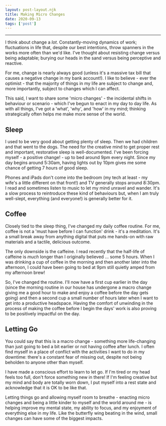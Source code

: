 ```yaml
---
layout: post-layout.njk 
title: Making Micro Changes
date: 2020-09-13
tags: ['post']
---
```


*****

<!-- Excerpt Start -->
I think about change a *lot*. Constantly-moving dynamics of work; fluctuations in life that, despite our best intentions, throw spanners in the works more often than we'd like.<!-- Excerpt End --> I've thought about resisting change versus being adaptable; burying our heads in the sand versus being perceptive and reactive.

For me, change is nearly always good (unless it's a massive tax bill that causes a negative change in my bank account!). I like to believe - ever the optimist - that the majority of things in my life are subject to change and, more importantly, subject to changes which I can affect.

This said, I want to share some 'micro changes' - the incidental shifts in behaviour or scenario - which I've begun to enact in my day to day life. As with all things, I've got a 'what', 'why', and 'how' in my mind; thinking strategically often helps me make more sense of the world.

## Sleep
I used to be very good about getting plenty of sleep. Then we had children and that went to the dogs. The need for the creative mind to get proper rest and important, restorative sleep is well-documented. I've been forcing myself - a positive change! - up to bed around 9pm every night. Since my day begins around 5:30am, having lights out by 10pm gives me some chance of getting 7 hours of good sleep.

Phones and iPads don't come into the bedroom (my tech at least - my wife's a little different on that front!) and TV generally stops around 8:30pm. I read and sometimes listen to music to let my mind unravel and wander. It's a slow process to reintroduce these kind of behaviours but, when I am truly well-slept, everything (and everyone!) is generally better for it.

## Coffee
Closely tied to the sleep thing, I've changed my daily coffee routine. For me, coffee is not a 'must have before I can function' drink - it's a meditation. It's a small break away from anything digital that puts me hands-on with raw materials and a tactile, delicious outcome.

The only downside is the caffeine. I read recently that the half-life of caffeine is *much* longer than I originally believed ... some 5 hours. When I was drinking a cup of coffee in the morning and then another later into the afternoon, I could have been going to bed at 9pm still quietly amped from my afternoon brew!

So, I've changed the routine. I'll now have a first cup earlier in the day (since the morning routine in our house has undergone a macro change giving me a good hour to make and enjoy a coffee before the day gets going) and then a second cup a small number of hours later when I want to get into a productive headspace. Having the comfort of unwinding in the process of making the coffee before I begin the days' work is also proving to be positively impactful on the day.

## Letting Go
You could say that this is a macro change - something more life-changing than just going to bed a bit earlier or not having coffee after lunch. I often find myself in a place of conflict with the activities I want to do in my downtime: there's a constant fear of missing out, despite not being beholden to anyone other than myself.

I have made a conscious effort to learn to let go. If I'm tired or my head feels too full, don't force something new in there! If I'm feeling creative but my mind and body are totally worn down, I put myself into a rest state and acknowledge that it is OK to be like that.

Letting things go and allowing myself room to breathe - enacting micro changes and being a little kinder to myself and the world around me - is helping improve my mental state, my ability to focus, and my enjoyment of everything else in my life. Like the butterfly wing beating in the wind, small changes can have some of the biggest impacts.